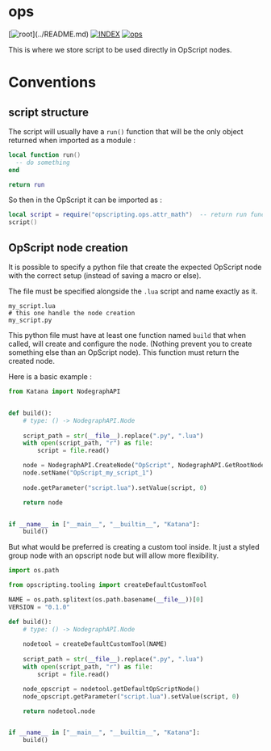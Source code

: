 # ops

[![root](https://img.shields.io/badge/back_to_root-536362?)](../README.md)
[![INDEX](https://img.shields.io/badge/index-blue?labelColor=blue)](INDEX.md)
[![ops](https://img.shields.io/badge/ops-fcb434)](ops.md)

This is where we store script to be used directly in OpScript nodes.

# Conventions

## script structure

The script will usually have a `run()` function that will be the only object
returned when imported as a module :

```lua
local function run()
  -- do something
end

return run
```

So then in the OpScript it can be imported as :

```lua
local script = require("opscripting.ops.attr_math")  -- return run function
script()
```

## OpScript node creation

It is possible to specify a python file that create the expected OpScript node
with the correct setup (instead of saving a macro or else).

The file must be specified alongside the `.lua` script and name exactly as it.

```shell
my_script.lua
# this one handle the node creation
my_script.py
```

This python file must have at least one function named `build` that when called,
will create and configure the node. (Nothing prevent you to create something
else than an OpScript node). This function must return the created node.

Here is a basic example :

```python
from Katana import NodegraphAPI


def build():
    # type: () -> NodegraphAPI.Node
    
    script_path = str(__file__).replace(".py", ".lua")
    with open(script_path, "r") as file:
        script = file.read()

    node = NodegraphAPI.CreateNode("OpScript", NodegraphAPI.GetRootNode())
    node.setName("OpScript_my_script_1")
    
    node.getParameter("script.lua").setValue(script, 0)

    return node


if __name__ in ["__main__", "__builtin__", "Katana"]:
    build()

```

But what would be preferred is creating a custom tool inside. It just a styled 
group node with an opscript node but will allow more flexibility.

```python
import os.path

from opscripting.tooling import createDefaultCustomTool

NAME = os.path.splitext(os.path.basename(__file__))[0]
VERSION = "0.1.0"

def build():
    # type: () -> NodegraphAPI.Node
    
    nodetool = createDefaultCustomTool(NAME)    
    
    script_path = str(__file__).replace(".py", ".lua")
    with open(script_path, "r") as file:
        script = file.read()

    node_opscript = nodetool.getDefaultOpScriptNode()
    node_opscript.getParameter("script.lua").setValue(script, 0)

    return nodetool.node


if __name__ in ["__main__", "__builtin__", "Katana"]:
    build()


```
